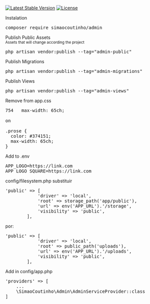 <p>
<a href="https://packagist.org/packages/simaocoutinho/admin"><img src="https://img.shields.io/badge/version-0.3.1-informational" alt="Latest Stable Version"></a>
<a href="https://packagist.org/packages/simaocoutinho/admin"><img src="https://img.shields.io/packagist/l/laravel/framework" alt="License"></a>
</p>

Instalation

<pre>
composer require simaocoutinho/admin
</pre>

Publish Public Assets
<br>
<small>Assets that will change according the project</small>
<pre>
php artisan vendor:publish --tag="admin-public"
</pre>

Publish Migrations
<pre>
php artisan vendor:publish --tag="admin-migrations"
</pre>

Publish Views
<pre>
php artisan vendor:publish --tag="admin-views"
</pre>

Remove from app.css
<pre>
754   max-width: 65ch;

on

.prose {
  color: #374151;
  max-width: 65ch;
}
</pre>

Add to .env
<pre>
APP_LOGO=https://link.com
APP_LOGO_SQUARE=https://link.com
</pre>


config/filesystem.php
substituir
<pre>
'public' => [
            'driver' => 'local',
            'root' => storage_path('app/public'),
            'url' => env('APP_URL').'/storage',
            'visibility' => 'public',
        ],
</pre>

por:

<pre>
'public' => [
            'driver' => 'local',
            'root' => public_path('uploads'),
            'url' => env('APP_URL').'/uploads',
            'visibility' => 'public',
        ],
</pre>

Add in config/app.php
<pre>
'providers' => [
    ...
    \SimaoCoutinho\Admin\AdminServiceProvider::class
]
</pre>
